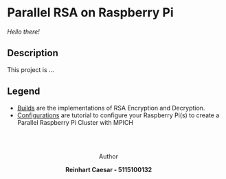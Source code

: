 # Parallel RSA on Raspberry Pi
*Hello there!*

## Description
This project is ...

## Legend
+ [Builds](https://github.com/ReinhartC/Parallel-RSA-on-Raspberry-Pi/tree/master/Builds "Builds") are the implementations of RSA Encryption and Decryption.
+ [Configurations](https://github.com/ReinhartC/Parallel-RSA-on-Raspberry-Pi/tree/master/Configurations) are tutorial to configure your Raspberry Pi(s) to create a Parallel Raspberry Pi Cluster with MPICH

<br><br>
<p align="center">
    <a>
    	Author
    </a>  
</p>
<p align="center">
    <a>
        <b>Reinhart Caesar - 5115100132<b>
    </a>  
</p>